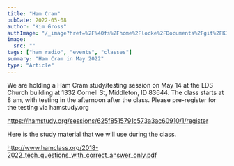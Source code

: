 ```yaml
---
title: "Ham Cram"
pubDate: 2022-05-08
author: "Kim Gross"
authImage: "/_image?href=%2F%40fs%2Fhome%2Flocke%2FDocuments%2Fgit%2FK7SWI%2Fsrc%2Fassets%2Fteam%2FKI03.png%3ForigWidth%3D447%26origHeight%3D411%26origFormat%3Dpng&w=447&h=411&f=webp"
image:
  src: ""
tags: ["ham radio", "events", "classes"]
summary: "Ham Cram in May 2022"
type: "Article"
---
```


We are holding a Ham Cram study/testing session on May 14 at the LDS Church building at 1332 Cornell St, Middleton, ID 83644. The class starts at 8 am, with testing in the afternoon after the class. Please pre-register for the testing via hamstudy.org

https://hamstudy.org/sessions/625f8515791c573a3ac60910/1/register

Here is the study material that we will use during the class.

http://www.hamclass.org/2018-2022_tech_questions_with_correct_answer_only.pdf
